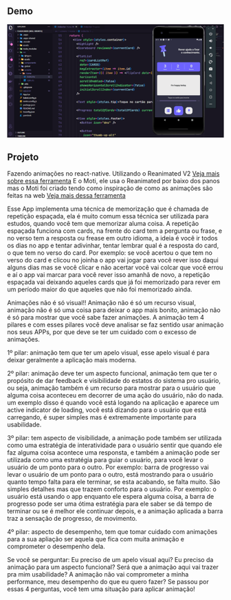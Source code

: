 ## Demo

![Gif animated](https://github.com/Rodrigo001-de/flash-card-animated/blob/main/animation.gif)

## Projeto

Fazendo animações no react-native.
Utilizando o Reanimated V2 [Veja mais sobre essa ferramenta](https://docs.swmansion.com/react-native-reanimated/)
E o Moti, ele usa o Reanimated por baixo dos panos mas o Moti foi criado tendo como inspiração de como as animações são feitas na web [Veja mais dessa ferramenta](https://moti.fyi/)

Esse App implementa uma técnica de memorização que é chamada de repetição espaçada, ela é muito comum essa técnica ser utilizada para estudos, quando você tem que memorizar aluma coisa.
A repetição espaçada funciona com cards, na frente do card tem a pergunta ou frase, e no verso tem a resposta ou frease em outro idioma, a ideia é você ir todos os dias no app e tentar adivinhar, tentar lembrar qual é a resposta do card, o que tem no verso do card.
<LINKEDIN>
Por exemplo: se você acertou o que tem no verso do card e clicou no joinha o app vai jogar para você rever isso daqui alguns dias mas se você clicar e não acertar você vai colcar que você errou e aí o app vai marcar para você rever isso amanhã de novo, a repetição espaçada vai deixando aqueles cards que já foi memorizado para rever em um período maior do que aqueles que não foi memorizado ainda.
<LINKEDIN>

Animações não é só visual!!
Animação não é só um recurso visual, animação não é só uma coisa para deixar o app mais bonito, animação não é só para mostrar que você sabe fazer animações.
A animação tem 4 pilares e com esses pilares você deve analisar se faz sentido usar animação nos seus APPs, por que deve se ter um cuidado com o excesso de animações.

1º pilar: animação tem que ter um apelo visual, esse apelo visual é para deixar geralmente a aplicação mais moderna.

2º pilar: animação deve ter um aspecto funcional, animação tem que ter o propósito de dar feedback e visibilidade do estatos do sistema pro usuário, ou seja, animação também é um recurso para mostrar para o usuário que alguma coisa aconteceu em decorrer de uma ação do usuário, não do nada. um exemplo disso é quando você está logando na aplicação e aparece um active indicator de loading, você está dizando para o usuário que está carregando, é super simples mas é extremamente importante para usabilidade.

3º pilar: tem aspecto de visibilidade, a animação pode também ser utilizada como uma estratégia de interatividade para o usuário sentir que quando ele faz alguma coisa acontece uma responsta, e também a animação pode ser utilizada como uma estratégia para guiar o usuário, para você levar o usuário de um ponto para o outro. Por exemplo: barra de progresso vai levar o usuário de um ponto para o outro, está mostrando para o usuário quanto tempo falta para ele terminar, se esta acabando, se falta muito. São simples detalhes mas que trazem conforto para o usuário. Por exemplo: o usuário está usando o app enquanto ele espera alguma coisa, a barra de progresso pode ser uma ótima estratégia para ele saber se dá tempo de terminar ou se é melhor ele continuar depois, e a animação aplicada a barra traz a sensação de progresso, de movimento.

4º pilar: aspecto de desempenho, tem que tomar cuidado com animações para a sua apliação ser aquela que fica com muita animação e comprometer o desempenho dela.

<LINKEDIN>
Se você se perguntar:
Eu preciso de um apelo visual aqui?
Eu preciso da animação para um aspecto funcional?
Será que a animação aqui vai trazer pra mim usabilidade?
A animação não vai comprometer a minha performance, meu desempenho do que eu quero fazer?
Se passou por essas 4 perguntas, você tem uma situação para aplicar animação!
<LINKEDIN>
